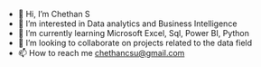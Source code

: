 - 👋 Hi, I’m Chethan S
- 👀 I’m interested in Data analytics and Business Intelligence
- 🌱 I’m currently learning Microsoft Excel, Sql, Power BI, Python
- 💞️ I’m looking to collaborate on projects related to the data field 
- 📫 How to reach me chethancsu@gmail.com

<!---
Chethan57/Chethan57 is a ✨ special ✨ repository because its `README.md` (this file) appears on your GitHub profile.
You can click the Preview link to take a look at your changes.
--->
